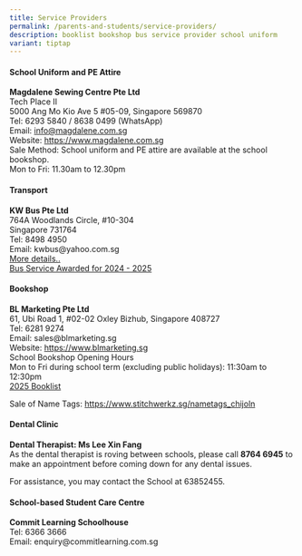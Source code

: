 ```yaml
---
title: Service Providers
permalink: /parents-and-students/service-providers/
description: booklist bookshop bus service provider school uniform
variant: tiptap
---
```

<h4><strong>School Uniform and PE Attire</strong></h4>
<p><strong>Magdalene Sewing Centre Pte Ltd<br></strong>Tech Place II
<br>5000 Ang Mo Kio Ave 5 #05-09, Singapore 569870
<br>Tel: 6293 5840 / 8638 0499 (WhatsApp)
<br>Email:&nbsp;<a href="mailto:info@magdalene.com.sg?subject=Request%20for%20information" rel="noopener noreferrer nofollow" target="_blank">info@magdalene.com.sg</a>
<br>Website: <a href="https://www.magdalene.com.sg" rel="noopener noreferrer nofollow" target="_blank">https://www.magdalene.com.sg</a>
<br>Sale Method: School uniform and PE attire are available at the school
bookshop.
<br>Mon to Fri: 11.30am to 12.30pm</p>
<h4><strong>Transport</strong></h4>
<p><strong>KW Bus Pte Ltd<br></strong>764A Woodlands Circle, #10-304
<br>Singapore 731764
<br>Tel: 8498 4950
<br>Email: kwbus@yahoo.com.sg
<br><a href="/files/Ops/school bus nte prices.pdf" rel="noopener noreferrer nofollow" target="_blank">More details..</a>
<br><a href="/files/Ops/school bus operator - awarded.pdf" rel="noopener noreferrer nofollow" target="_blank">Bus Service Awarded for 2024 - 2025</a>
</p>
<h4><strong>Bookshop</strong></h4>
<p><strong>BL Marketing Pte Ltd<br></strong>61, Ubi Road 1, #02-02 Oxley
Bizhub, Singapore 408727
<br>Tel: 6281 9274
<br>Email: sales@blmarketing.sg
<br>Website: <a href="https://www.blmarketing.sg" rel="noopener noreferrer nofollow" target="_blank">https://www.blmarketing.sg</a>
<br>School Bookshop Opening Hours
<br>Mon to Fri during school term (excluding public holidays): 11:30am to
12:30pm
<br><a href="/files/Ops/CHIJ_OLN_Booklist_2025.pdf" rel="noopener noreferrer nofollow" target="_blank">2025 Booklist</a>
</p>
<p>Sale of Name Tags: <a href="https://www.stitchwerkz.sg/nametags_chijoln" rel="noopener noreferrer nofollow" target="_blank">https://www.stitchwerkz.sg/nametags_chijoln</a>
</p>
<h4><strong>Dental Clinic</strong></h4>
<p><strong>Dental Therapist: Ms Lee Xin Fang<br></strong>As the dental therapist
is roving between schools, please call <strong>8764 6945</strong> to make
an appointment before coming down for any dental issues.</p>
<p>For assistance, you may contact the School at 63852455.</p>
<p></p>
<h4><strong>School-based Student Care Centre</strong></h4>
<p><strong>Commit Learning Schoolhouse<br></strong>Tel: 6366 3666
<br>Email: enquiry@commitlearning.com.sg</p>